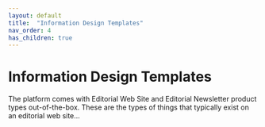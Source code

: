 ```yaml
---
layout: default
title:  "Information Design Templates"
nav_order: 4
has_children: true
---
```


# Information Design Templates

The platform comes with Editorial Web Site and Editorial Newsletter product types out-of-the-box. These are the types of things that typically exist on an editorial web site...
